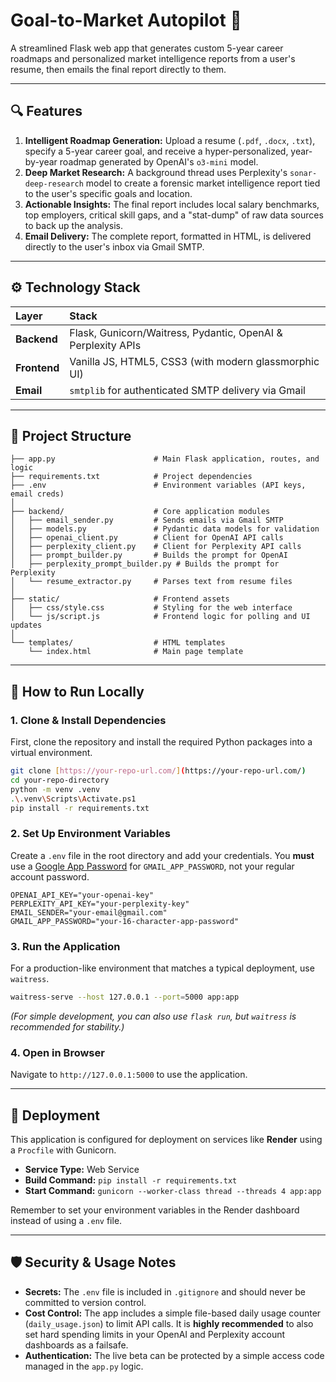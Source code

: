 # Goal-to-Market Autopilot 🚀

A streamlined Flask web app that generates custom 5-year career roadmaps and personalized market intelligence reports from a user's resume, then emails the final report directly to them.

---

## 🔍 Features

1.  **Intelligent Roadmap Generation:** Upload a resume (`.pdf`, `.docx`, `.txt`), specify a 5-year career goal, and receive a hyper-personalized, year-by-year roadmap generated by OpenAI's `o3-mini` model.
2.  **Deep Market Research:** A background thread uses Perplexity's `sonar-deep-research` model to create a forensic market intelligence report tied to the user's specific goals and location.
3.  **Actionable Insights:** The final report includes local salary benchmarks, top employers, critical skill gaps, and a "stat-dump" of raw data sources to back up the analysis.
4.  **Email Delivery:** The complete report, formatted in HTML, is delivered directly to the user's inbox via Gmail SMTP.

---

## ⚙️ Technology Stack

| Layer      | Stack                                                        |
| :--------- | :----------------------------------------------------------- |
| **Backend** | Flask, Gunicorn/Waitress, Pydantic, OpenAI & Perplexity APIs |
| **Frontend** | Vanilla JS, HTML5, CSS3 (with modern glassmorphic UI)        |
| **Email** | `smtplib` for authenticated SMTP delivery via Gmail          |

---

## 🧩 Project Structure

```
├── app.py                      # Main Flask application, routes, and logic
├── requirements.txt            # Project dependencies
├── .env                        # Environment variables (API keys, email creds)
│
├── backend/                    # Core application modules
│   ├── email_sender.py         # Sends emails via Gmail SMTP
│   ├── models.py               # Pydantic data models for validation
│   ├── openai_client.py        # Client for OpenAI API calls
│   ├── perplexity_client.py    # Client for Perplexity API calls
│   ├── prompt_builder.py       # Builds the prompt for OpenAI
│   ├── perplexity_prompt_builder.py # Builds the prompt for Perplexity
│   └── resume_extractor.py     # Parses text from resume files
│
├── static/                     # Frontend assets
│   ├── css/style.css           # Styling for the web interface
│   └── js/script.js            # Frontend logic for polling and UI updates
│
└── templates/                  # HTML templates
    └── index.html              # Main page template
```

---

## 🧪 How to Run Locally

### 1. Clone & Install Dependencies

First, clone the repository and install the required Python packages into a virtual environment.

```sh
git clone [https://your-repo-url.com/](https://your-repo-url.com/)
cd your-repo-directory
python -m venv .venv
.\.venv\Scripts\Activate.ps1
pip install -r requirements.txt
```

### 2. Set Up Environment Variables

Create a `.env` file in the root directory and add your credentials. You **must** use a [Google App Password](https://support.google.com/accounts/answer/185833) for `GMAIL_APP_PASSWORD`, not your regular account password.

```env
OPENAI_API_KEY="your-openai-key"
PERPLEXITY_API_KEY="your-perplexity-key"
EMAIL_SENDER="your-email@gmail.com"
GMAIL_APP_PASSWORD="your-16-character-app-password"
```

### 3. Run the Application

For a production-like environment that matches a typical deployment, use `waitress`.

```sh
waitress-serve --host 127.0.0.1 --port=5000 app:app
```

*(For simple development, you can also use `flask run`, but `waitress` is recommended for stability.)*

### 4. Open in Browser

Navigate to `http://127.0.0.1:5000` to use the application.

---

## 🚀 Deployment

This application is configured for deployment on services like **Render** using a `Procfile` with Gunicorn.

-   **Service Type:** Web Service
-   **Build Command:** `pip install -r requirements.txt`
-   **Start Command:** `gunicorn --worker-class thread --threads 4 app:app`

Remember to set your environment variables in the Render dashboard instead of using a `.env` file.

---

## 🛡️ Security & Usage Notes   

-   **Secrets:** The `.env` file is included in `.gitignore` and should never be committed to version control.
-   **Cost Control:** The app includes a simple file-based daily usage counter (`daily_usage.json`) to limit API calls. It is **highly recommended** to also set hard spending limits in your OpenAI and Perplexity account dashboards as a failsafe.
-   **Authentication:** The live beta can be protected by a simple access code managed in the `app.py` logic.
